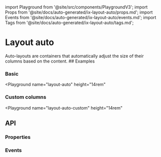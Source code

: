 import Playground from '@site/src/components/PlaygroundV3';
import Props from '@site/docs/auto-generated/ix-layout-auto/props.md';
import Events from '@site/docs/auto-generated/ix-layout-auto/events.md';
import Tags from '@site/docs/auto-generated/ix-layout-auto/tags.md';

# Layout auto

<Tags />
<!-- introduction start -->
Auto-layouts are containers that automatically adjust the size of their columns based on the content.
<!-- introduction end -->
## Examples

### Basic

<Playground
name="layout-auto"
height="14rem"

> </Playground>

### Custom columns

<Playground
name="layout-auto-custom"
height="14rem"

> </Playground>

## API

### Properties

<Props />

### Events

<Events />
